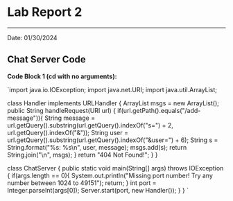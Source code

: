 # Lab Report 2
---
Date: 01/30/2024

## Chat Server Code

**Code Block 1 (cd with no arguments):**

`import java.io.IOException;
import java.net.URI;
import java.util.ArrayList;

class Handler implements URLHandler {
    ArrayList<String> msgs = new ArrayList<String>();
    public String handleRequest(URI url) {
        if(url.getPath().equals("/add-message")){
            String message = url.getQuery().substring(url.getQuery().indexOf("s=") + 2, url.getQuery().indexOf("&"));
            String user = url.getQuery().substring(url.getQuery().indexOf("&user=") + 6);
            String s = String.format("%s: %s\n", user, message);
            msgs.add(s);
            return String.join("\n", msgs);
        }
        return "404 Not Found!";
    }
}

class ChatServer {
    public static void main(String[] args) throws IOException {
        if(args.length == 0){
            System.out.println("Missing port number! Try any number between 1024 to 49151");
            return;
        }
        int port = Integer.parseInt(args[0]);
        Server.start(port, new Handler());
    }
}
`
